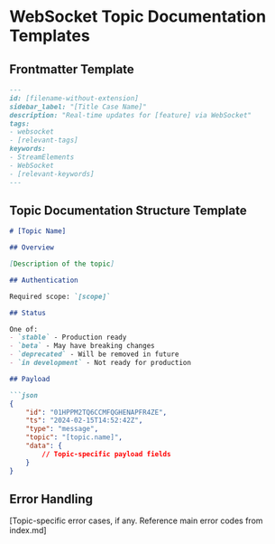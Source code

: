 # WebSocket Topic Documentation Templates

## Frontmatter Template
```markdown
---
id: [filename-without-extension]
sidebar_label: "[Title Case Name]"
description: "Real-time updates for [feature] via WebSocket"
tags:
- websocket
- [relevant-tags]
keywords:
- StreamElements
- WebSocket
- [relevant-keywords]
---
```

## Topic Documentation Structure Template
```markdown
# [Topic Name]

## Overview

[Description of the topic]

## Authentication

Required scope: `[scope]`

## Status

One of:
- `stable` - Production ready
- `beta` - May have breaking changes
- `deprecated` - Will be removed in future
- `in development` - Not ready for production

## Payload

```json
{
    "id": "01HPPM2TQ6CCMFQGHENAPFR4ZE",
    "ts": "2024-02-15T14:52:42Z",
    "type": "message",
    "topic": "[topic.name]",
    "data": {
        // Topic-specific payload fields
    }
}
```

## Error Handling

[Topic-specific error cases, if any. Reference main error codes from index.md]
```
